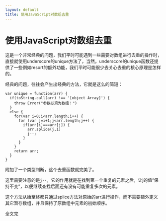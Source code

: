 ```yaml
---
layout: default
title: 使用JavaScript对数组去重
---
```

使用JavaScript对数组去重
===============

这是一个非常经典的问题，我们平时可能遇到一些需要对数组进行去重的操作时，直接就使用underscore的unique方法了，当然，underscore的unique函数还提供了一些例如resort的额外功能，我们平时可能很少去关心去重的核心原理是怎样的。

经典的问题，往往会产生出经典的方法，它就是这么的简短：

    var unique = function(arr) {
      if(toString.call(arr) !== '[object Array]') {
        throw Error("参数必须为数组！")
      }
      else {
        for(var i=0;i<arr.length;i++) {
          for (var j=i+1;j<arr.length;j++) {
            if(arr[i]===arr[j]) {
              arr.splice(j,1)
              j--;
            }
          }
        }
        return arr;
      }
    }

附加了一个类型判断，这个去重函数就完美了。

这里需要注意的是`j--`，它的作用就是在找到第一个重复的元素之后，让j的值“保持不变”，以便继续查找后面还有没有可能重复多次的元素。

这个方法从始至终都只通过splice方法对原始的arr进行操作，而不需要额外定义其它暂存数组，并且保持了原数组中元素的初始顺序。

全文完